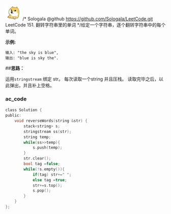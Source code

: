 ![](https://github.com/Sologala/SomeThings/blob/master/face.jpg?raw=true)
/*
    Sologala   @github    https://github.com/Sologala/LeetCode.git
    LeetCode   151. 翻转字符串里的单词
*/给定一个字符串，逐个翻转字符串中的每个单词。

**示例:**  

```
输入: "the sky is blue",
输出: "blue is sky the".
```



##**思路：** 

  运用`stringstream` 绑定 str。 每次读取一个string 并且压栈。 读取完毕之后，以此弹出，并且补上空格。

### **ac_code**
```c
class Solution {
public:
    void reverseWords(string &str) {
        stack<string> s;
        stringstream ss(str);
        string temp;
        while(ss>>temp){
            s.push(temp);
        }
        str.clear();
        bool tag =false;
        while(!s.empty()){
            if(tag) str+=" ";
            else tag =true;
            str+=s.top();
            s.pop();
        }
    }
};
```


